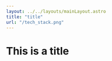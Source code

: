 ```yaml
---
layout: ../../layouts/mainLayout.astro
title: "title"
url: "/tech_stack.png"
---
```


# This is a title

